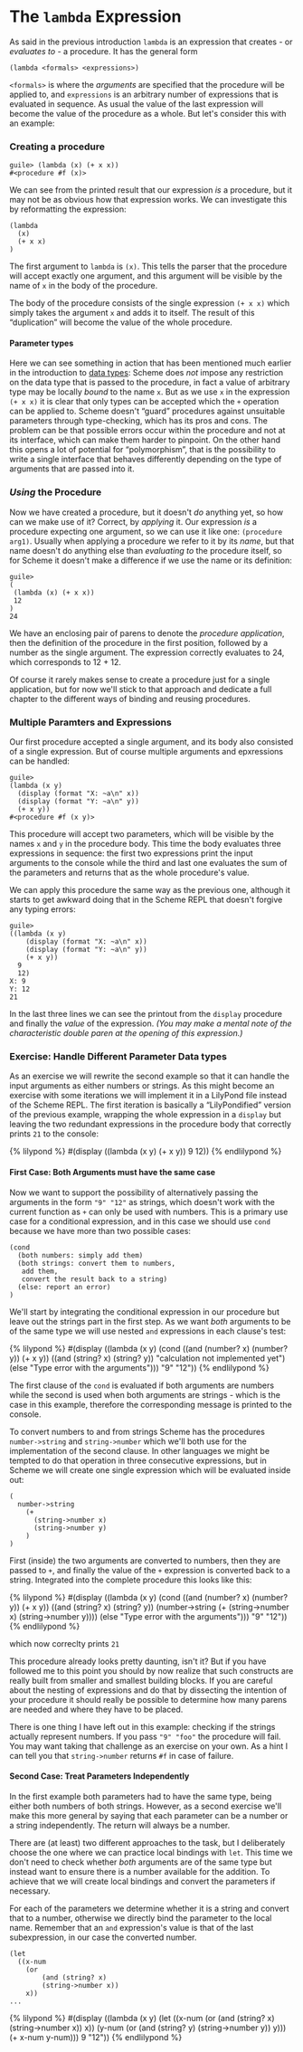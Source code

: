 # The `lambda` Expression

As said in the previous introduction `lambda` is an expression that creates - or
*evaluates to* - a procedure.  It has the general form

```
(lambda <formals> <expressions>)
```

`<formals>` is where the *arguments* are specified that the procedure will be
applied to, and `expressions` is an arbitrary number of expressions that is
evaluated in sequence.  As usual the value of the last expression will become
the value of the procedure as a whole.  But let's consider this with an example:

### Creating a procedure

```
guile> (lambda (x) (+ x x))
#<procedure #f (x)>
```

We can see from the printed result that our expression *is* a procedure, but it
may not be as obvious how that expression works. We can investigate this by
reformatting the expression:

```
(lambda
  (x)
  (+ x x)
)
```

The first argument to `lambda` is `(x)`.  This tells the parser that the
procedure will accept exactly one argument, and this argument will be visible by
the name of `x` in the body of the procedure.

The body of the procedure consists of the single expression `(+ x x)` which
simply takes the argument `x` and adds it to itself.  The result of this
“duplication” will become the value of the whole procedure.

#### Parameter types

Here we can see something in action that has been mentioned much earlier in the
introduction to [data types](../index.html): Scheme does *not* impose any
restriction on the data type that is passed to the procedure, in fact a value of
arbitrary type may be locally *bound* to the name `x`.  But as we use `x` in the
expression `(+ x x)` it is clear that only types can be accepted which the `+`
operation can be applied to.  Scheme doesn't “guard” procedures against
unsuitable parameters through type-checking, which has its pros and cons.  The
problem can be that possible errors occur within the procedure and not at its
interface, which can make them harder to pinpoint.  On the other hand this opens
a lot of potential for “polymorphism”, that is the possibility to write a single
interface that behaves differently depending on the type of arguments that are
passed into it.

### *Using* the Procedure

Now we have created a procedure, but it doesn't *do* anything yet, so how can we
make use of it? Correct, by *applying* it. Our expression *is* a procedure
expecting one argument, so we can use it like one: `(procedure arg1)`. Usually
when applying a procedure we refer to it by its *name*, but that name doesn't do
anything else than *evaluating to* the procedure itself, so for Scheme it
doesn't make a difference if we use the name or its definition:

```
guile>
(
 (lambda (x) (+ x x))
 12
)
24
```

We have an enclosing pair of parens to denote the *procedure application*, then
the definition of the procedure in the first position, followed by a number as
the single argument.  The expression correctly evaluates to 24, which
corresponds to 12 + 12.

Of course it rarely makes sense to create a procedure just for a single
application, but for now we'll stick to that approach and dedicate a full
chapter to the different ways of binding and reusing procedures.

### Multiple Paramters and Expressions

Our first procedure accepted a single argument, and its body also consisted of a
single expression.  But of course multiple arguments and epxressions can be
handled:

```
guile>
(lambda (x y)
  (display (format "X: ~a\n" x))
  (display (format "Y: ~a\n" y))
  (+ x y))
#<procedure #f (x y)>
```

This procedure will accept two parameters, which will be visible by the names
`x` and `y` in the procedure body.  This time the body evaluates three
expressions in sequence: the first two expressions print the input arguments to
the console while the third and last one evaluates the sum of the parameters and
returns that as the whole procedure's value.

We can apply this procedure the same way as the previous one, although it starts
to get awkward doing that in the Scheme REPL that doesn't forgive any typing
errors:

```
guile>
((lambda (x y)
    (display (format "X: ~a\n" x))
    (display (format "Y: ~a\n" y))
    (+ x y))
  9
  12)
X: 9
Y: 12
21
```

In the last three lines we can see the printout from the `display` procedure and
finally the *value* of the expression.  *(You may make a mental note of the
characteristic double paren at the opening of this expression.)*

### Exercise: Handle Different Parameter Data types

As an exercise we will rewrite the second example so that it can handle the
input arguments as either numbers or strings.  As this might become an exercise
with some iterations we will implement it in a LilyPond file instead of the
Scheme REPL.  The first iteration is basically a “LilyPondified” version of the
previous example, wrapping the whole expression in a `display` but leaving the
two  redundant expressions in the procedure body that correctly prints `21` to
the console:

{% lilypond %}
#(display
  ((lambda (x y)
     (+ x y))
   9 12))
{% endlilypond %}

#### First Case: Both Arguments must have the same case

Now we want to support the possibility of alternatively passing the arguments in
the form `"9" "12"` as strings, which doesn't work with the current function as `+`
can only be used with numbers.  This is a primary use case for a conditional
expression, and in this case we should use `cond` because we have more than two
possible cases:

```
(cond
  (both numbers: simply add them)
  (both strings: convert them to numbers,
   add them,
   convert the result back to a string)
  (else: report an error)
)
```

We'll start by integrating the conditional expression in our procedure but leave
out the strings part in the first step.  As we want *both* arguments to be of
the same type we will use nested `and` expressions in each clause's test:

{% lilypond %}
#(display
  ((lambda (x y)
     (cond
      ((and (number? x) (number? y))
       (+ x y))
      ((and (string? x) (string? y))
       "calculation not implemented yet")
      (else
       "Type error with the arguments")))
   "9" "12"))
{% endlilypond %}

The first clause of the `cond` is evaluated if both arguments are numbers while
the second is used when both arguments are strings - which is the case in this
example, therefore the corresponding message is printed to the console.

To convert numbers to and from  strings Scheme has the procedures
`number->string` and `string->number` which we'll both use for the
implementation of the second clause. In other languages we might be tempted to
do that operation in three consecutive expressions, but in Scheme we will create
one single expression which will be evaluated inside out:

```
(
  number->string
    (+
      (string->number x)
      (string->number y)
    )
)
```

First (inside) the two arguments are converted to numbers, then they are passed
to `+`, and finally the value of the `+` expression is converted back to a
string. Integrated into the complete procedure this looks like this:

{% lilypond %}
#(display
  ((lambda (x y)
     (cond
      ((and (number? x) (number? y))
       (+ x y))
      ((and (string? x) (string? y))
       (number->string
        (+
         (string->number x)
         (string->number y))))
      (else
       "Type error with the arguments")))
   "9" "12"))
{% endlilypond %}

which now correclty prints `21`

This procedure already looks pretty daunting, isn't it?  But if you have
followed me to this point you should by now realize that such constructs are
really built from smaller and smallest building blocks.  If you are careful
about the nesting of expressions and do that by dissecting the intention of your
procedure it should really be possible to determine how many parens are needed
and where they have to be placed.

There is one thing I have left out in this example: checking if the strings
actually represent numbers. If you pass `"9" "foo"` the procedure will fail. You
may want taking that challenge as an exercise on your own.  As a hint I can tell
you that `string->number` returns `#f` in case of failure.


#### Second Case: Treat Parameters Independently

In the first example both parameters had to have the same type, being either
both numbers of both strings.  However, as a second exercise we'll make this
more general by saying that each parameter can be a number or a string
independently.  The return will always be a number.

There are (at least) two different approaches to the task, but I deliberately
choose the one where we can practice local bindings with `let`.  This time we
don't need to check whether *both* arguments are of the same type but instead
want to ensure there is a number available for the addition.  To achieve that we
will create local bindings and convert the parameters if necessary.

For each of the parameters we determine whether it is a string and convert that
to a number, otherwise we directly bind the parameter to the local name. Remember
that an `and` expression's value is that of the last subexpression, in our case
the converted number.

```
(let
  ((x-num
    (or
        (and (string? x)
        (string->number x))
    x))
...
```

{% lilypond %}
#(display
  ((lambda (x y)
     (let
      ((x-num
        (or
         (and (string? x)
              (string->number x))
         x))
       (y-num
        (or
         (and (string? y)
              (string->number y))
         y)))
      (+ x-num y-num)))
   9 "12"))
{% endlilypond %}
